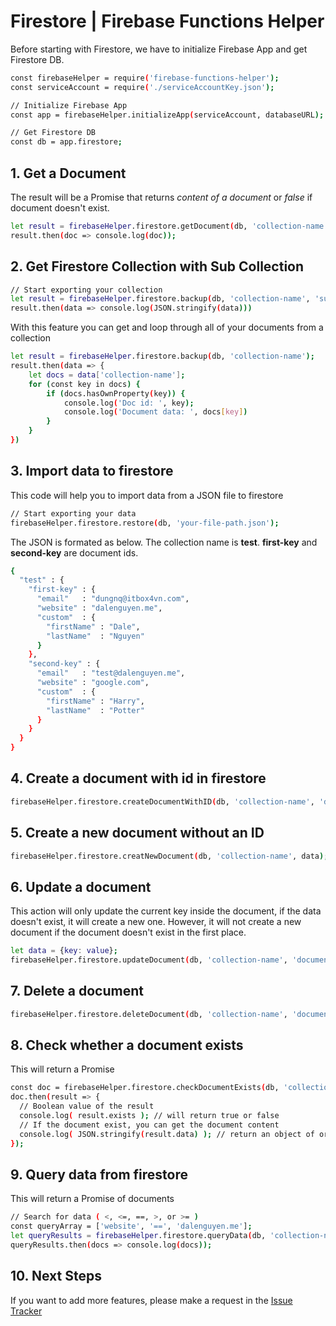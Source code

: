 # Firestore | Firebase Functions Helper

Before starting with Firestore, we have to initialize Firebase App and get Firestore DB.

```sh
const firebaseHelper = require('firebase-functions-helper');
const serviceAccount = require('./serviceAccountKey.json');

// Initialize Firebase App
const app = firebaseHelper.initializeApp(serviceAccount, databaseURL);

// Get Firestore DB
const db = app.firestore;
```

## 1. Get a Document

The result will be a Promise that returns _content of a document_ or _false_ if document doesn't exist.

```sh
let result = firebaseHelper.firestore.getDocument(db, 'collection-name', 'document-id');
result.then(doc => console.log(doc));
```

## 2. Get Firestore Collection with Sub Collection

```sh
// Start exporting your collection
let result = firebaseHelper.firestore.backup(db, 'collection-name', 'sub-collection-optional');
result.then(data => console.log(JSON.stringify(data)))
```

With this feature you can get and loop through all of your documents from a collection

```sh
let result = firebaseHelper.firestore.backup(db, 'collection-name');
result.then(data => {    
    let docs = data['collection-name'];
    for (const key in docs) {
        if (docs.hasOwnProperty(key)) {            
            console.log('Doc id: ', key);
            console.log('Document data: ', docs[key])                    
        }
    }
})
```

## 3. Import data to firestore 

This code will help you to import data from a JSON file to firestore

```sh
// Start exporting your data
firebaseHelper.firestore.restore(db, 'your-file-path.json');
```

The JSON is formated as below. The collection name is __test__. __first-key__ and __second-key__ are document ids. 

```sh
{
  "test" : {
    "first-key" : {
      "email"   : "dungnq@itbox4vn.com",
      "website" : "dalenguyen.me",
      "custom"  : {
        "firstName" : "Dale",
        "lastName"  : "Nguyen"
      }
    },
    "second-key" : {
      "email"   : "test@dalenguyen.me",
      "website" : "google.com",
      "custom"  : {
        "firstName" : "Harry",
        "lastName"  : "Potter"
      }
    }
  }
}
```

## 4. Create a document with id in firestore

```sh
firebaseHelper.firestore.createDocumentWithID(db, 'collection-name', 'document-id', data);
```

## 5. Create a new document without an ID

```sh
firebaseHelper.firestore.creatNewDocument(db, 'collection-name', data);
```

## 6. Update a document

This action will only update the current key inside the document, if the data doesn't exist, it will create a new one. However, it will not create a new document if the document doesn't exist in the first place.

```sh
let data = {key: value};
firebaseHelper.firestore.updateDocument(db, 'collection-name', 'document-id', data);
```

## 7. Delete a document

```sh
firebaseHelper.firestore.deleteDocument(db, 'collection-name', 'document-id');
```

## 8. Check whether a document exists

This will return a Promise<boolean>

```sh
const doc = firebaseHelper.firestore.checkDocumentExists(db, 'collection-name', 'document-id');
doc.then(result => {
  // Boolean value of the result 
  console.log( result.exists ); // will return true or false
  // If the document exist, you can get the document content 
  console.log( JSON.stringify(result.data) ); // return an object of or document
});
```

## 9. Query data from firestore

This will return a Promise<array> of documents

```sh
// Search for data ( <, <=, ==, >, or >= )
const queryArray = ['website', '==', 'dalenguyen.me'];
let queryResults = firebaseHelper.firestore.queryData(db, 'collection-name', queryArray);
queryResults.then(docs => console.log(docs));
```

## 10. Next Steps

If you want to add more features, please make a request in the [Issue Tracker](https://github.com/dalenguyen/firebase-functions-helper/issues)